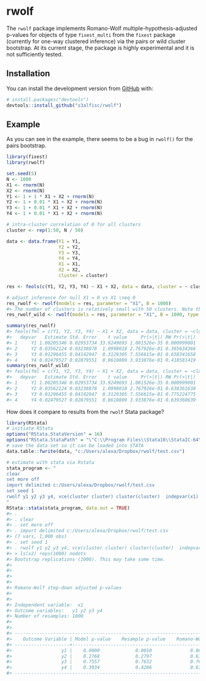 
<!-- README.md is generated from README.Rmd. Please edit that file -->

# rwolf

The `rwolf` package implements Romano-Wolf multiple-hypothesis-adjusted
p-values for objects of type `fixest_multi` from the `fixest` package
(currently for one-way clustered inference) via the pairs or wild
cluster bootstrap. At its current stage, the package is highly
experimental and it is not sufficiently tested.

## Installation

You can install the development version from
[GitHub](https://github.com/) with:

``` r
# install.packages("devtools")
devtools::install_github("s3alfisc/rwolf")
```

## Example

As you can see in the example, there seems to be a bug in `rwolf()` for
the pairs bootstrap.

``` r
library(fixest)
library(rwolf)

set.seed(5)
N <- 1000
X1 <- rnorm(N)
X2 <- rnorm(N)
Y1 <- 1 + 1 * X1 + X2 + rnorm(N)
Y2 <- 1 + 0.01 * X1 + X2 + rnorm(N)
Y3 <- 1 + 0.01 * X1 + X2 + rnorm(N)
Y4 <- 1 + 0.01 * X1 + X2 + rnorm(N)

# intra-cluster correlation of 0 for all clusters
cluster <- rep(1:50, N / 50)

data <- data.frame(Y1 = Y1, 
                   Y2 = Y2, 
                   Y3 = Y3, 
                   Y4 = Y4,
                   X1 = X1,
                   X2 = X2,
                   cluster = cluster)

res <- feols(c(Y1, Y2, Y3, Y4) ~ X1 + X2, data = data, cluster = ~ cluster)

# adjust inference for null X1 = 0 vs X1 \neq 0
res_rwolf <- rwolf(models = res, parameter = "X1", B = 1000)
#> The number of clusters is relatively small with 50 clusters. Note that for such a small number of clusters, the wild cluster bootstrap might be significantly faster than the pairs bootstrap.
res_rwolf_wild <- rwolf(models = res, parameter = "X1", B = 1000, type = "wild")

summary(res_rwolf)
#> feols(fml = c(Y1, Y2, Y3, Y4) ~ X1 + X2, data = data, cluster = ~cluster)
#>   depvar   Estimate Std. Error    t value     Pr(>|t|) RW Pr(>|t|)
#> 1     Y1 1.00205346 0.02953734 33.9249693 1.081526e-35 0.000999001
#> 2     Y2 0.03562124 0.03238878  1.0998018 2.767926e-01 0.365634366
#> 3     Y3 0.01296455 0.04142947  0.3129305 7.556615e-01 0.658341658
#> 4     Y4 0.02479527 0.02879551  0.8610809 3.933876e-01 0.418581419
summary(res_rwolf_wild)
#> feols(fml = c(Y1, Y2, Y3, Y4) ~ X1 + X2, data = data, cluster = ~cluster)
#>   depvar   Estimate Std. Error    t value     Pr(>|t|) RW Pr(>|t|)
#> 1     Y1 1.00205346 0.02953734 33.9249693 1.081526e-35 0.000999001
#> 2     Y2 0.03562124 0.03238878  1.0998018 2.767926e-01 0.638361638
#> 3     Y3 0.01296455 0.04142947  0.3129305 7.556615e-01 0.775224775
#> 4     Y4 0.02479527 0.02879551  0.8610809 3.933876e-01 0.639360639
```

How does it compare to results from the `rwolf` Stata package?

``` r
library(RStata)
# initiate RStata
options("RStata.StataVersion" = 16)
options("RStata.StataPath" = "\"C:\\Program Files\\Stata16\\StataIC-64\"")
# save the data set so it can be loaded into STATA
data.table::fwrite(data, "c:/Users/alexa/Dropbox/rwolf/test.csv")

# estimate with stata via Rstata
stata_program <- "
clear 
set more off
import delimited c:/Users/alexa/Dropbox/rwolf/test.csv
set seed 1
rwolf y1 y2 y3 y4, vce(cluster cluster) cluster(cluster)  indepvar(x1) controls(x2) reps(1000) nodots
"
RStata::stata(stata_program, data.out = TRUE)
#> . 
#> . clear 
#> . set more off
#> . import delimited c:/Users/alexa/Dropbox/rwolf/test.csv
#> (7 vars, 1,000 obs)
#> . set seed 1
#> . rwolf y1 y2 y3 y4, vce(cluster cluster) cluster(cluster)  indepvar(x1) contro
#> > ls(x2) reps(1000) nodots
#> Bootstrap replications (1000). This may take some time.
#> 
#> 
#> 
#> 
#> Romano-Wolf step-down adjusted p-values
#> 
#> 
#> Independent variable:  x1
#> Outcome variables:   y1 y2 y3 y4
#> Number of resamples: 1000
#> 
#> 
#> ------------------------------------------------------------------------------
#>    Outcome Variable | Model p-value    Resample p-value    Romano-Wolf p-value
#> --------------------+---------------------------------------------------------
#>                  y1 |    0.0000             0.0010              0.0010
#>                  y2 |    0.2768             0.2797              0.6144
#>                  y3 |    0.7557             0.7632              0.7632
#>                  y4 |    0.3934             0.4206              0.6344
#> ------------------------------------------------------------------------------
```
